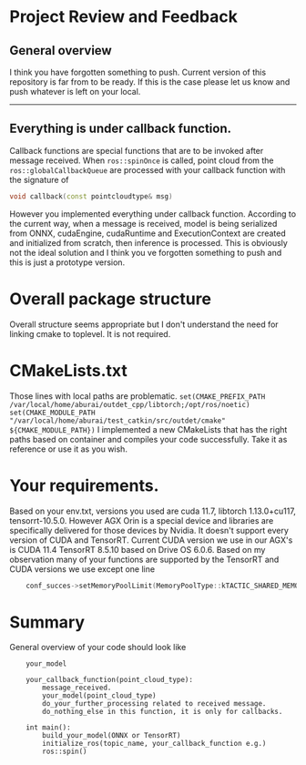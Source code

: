 # Project Review and Feedback
## General overview

I think you have forgotten something to push. Current version of this repository is far from to be ready.
If this is the case please let us know and push whatever is left on your local.

---

## Everything is under callback function.

Callback functions are special functions that are to be invoked after message received.
When `ros::spinOnce` is called, point cloud from the `ros::globalCallbackQueue` are processed with your callback function 
with the signature of 
```cpp 
void callback(const pointcloudtype& msg)
```
However you implemented everything under callback function.
According to the current way, when a message is received, model is being serialized from ONNX, cudaEngine, cudaRuntime and ExecutionContext are created and initialized from scratch, then inference is processed.
This is obviously not the ideal solution and I think you ve forgotten something to push and this is just a prototype version.

# Overall package structure

Overall structure seems appropriate but I don't understand the need for linking cmake to toplevel.
It is not required.

# CMakeLists.txt
Those lines with local paths are problematic.
``` set(CMAKE_PREFIX_PATH /var/local/home/aburai/outdet_cpp/libtorch;/opt/ros/noetic) ```
``` set(CMAKE_MODULE_PATH "/var/local/home/aburai/test_catkin/src/outdet/cmake" ${CMAKE_MODULE_PATH}) ```
I implemented a new CMakeLists that has the right paths based on container and compiles your code successfully.
Take it as reference or use it as you wish.

# Your requirements.

Based on your env.txt, versions you used are cuda 11.7, libtorch 1.13.0+cu117, tensorrt-10.5.0.
However AGX Orin is a special device and libraries are specifically delivered for those devices by Nvidia.
It doesn't support every version of CUDA and TensorRT.
Current CUDA version we use in our AGX's is CUDA 11.4 TensorRT 8.5.10 based on Drive OS 6.0.6.
Based on my observation many of your functions are supported by the TensorRT and CUDA versions we use except one line
```cpp
    conf_succes->setMemoryPoolLimit(MemoryPoolType::kTACTIC_SHARED_MEMORY, 1024*1024*1024);
```
# Summary
General overview of your code should look like
```
    your_model

    your_callback_function(point_cloud_type):
        message_received.
        your_model(point_cloud_type)
        do_your_further_processing related to received message.
        do_nothing_else in this function, it is only for callbacks.
    
    int main():
        build_your_model(ONNX or TensorRT)
        initialize_ros(topic_name, your_callback_function e.g.)
        ros::spin()
```